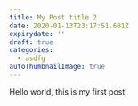 ```yaml
---
title: My Post title 2
date: 2020-01-13T23:17:51.601Z
expirydate: ''
draft: true
categories:
  - asdfg
autoThumbnailImage: true
---
```

Hello world, this is my first post!
